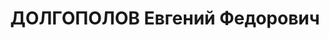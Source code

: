---
title: ДОЛГОПОЛОВ Евгений Федорович
description: "Род. в 1898, член ВКП(б). Проживал: г. Оренбург. Секретарь облисполкома\
  \ \n  Приговор: ВК ВС СССР, 31.01.1938 – ВМН. \n  Реабилитирован 06.04.1957"
---